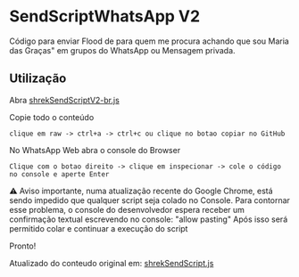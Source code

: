 # SendScriptWhatsApp V2 

Código para enviar Flood de para quem me procura achando que sou Maria das Graças" em grupos do WhatsApp ou Mensagem privada.

## Utilização

Abra [shrekSendScriptV2-br.js](https://github.com/alestanalves/SendScriptWhatsAppV2/blob/main/SendScriptWhatsApp-SpamMaria.js)

Copie todo o conteúdo 

``clique em raw -> ctrl+a -> ctrl+c ou clique no botao copiar no GitHub``

No WhatsApp Web abra o console do Browser

``Clique com o botao direito -> clique em inspecionar -> cole o código no console e aperte Enter``


⚠️ Aviso importante, numa atualização recente do Google Chrome, está sendo impedido que qualquer script seja colado no Console.
Para contornar esse problema, o console do desenvolvedor espera receber um confirmação textual escrevendo no console: "allow pasting"
Após isso será permitido colar e continuar a execução do script

Pronto!

Atualizado do conteudo original em: [shrekSendScript.js](https://github.com/Matt-Fontes/SendScriptWhatsApp)
